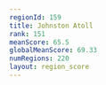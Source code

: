 ```yaml
---
regionId: 159
title: Johnston Atoll
rank: 151
meanScore: 65.5
globalMeanScore: 69.33
numRegions: 220
layout: region_score
---
```

